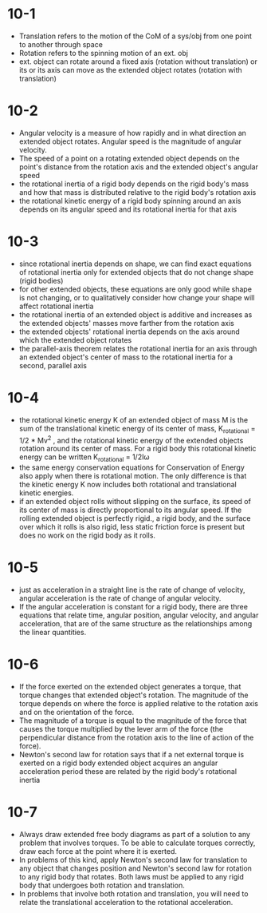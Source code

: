 # 10-1
- Translation refers to the motion of the CoM of a sys/obj from one point to another through space
- Rotation refers to the spinning motion of an ext. obj
- ext. object can rotate around a fixed axis (rotation without translation) or its or its axis can move as the extended object rotates (rotation with translation)

# 10-2
- Angular velocity is a measure of how rapidly and in what direction an extended object rotates. Angular speed is the magnitude of angular velocity.
- The speed of a point on a rotating extended object depends on the point's distance from the rotation axis and the extended object's angular speed
- the rotational inertia of a rigid body depends on the rigid body's mass and how that mass is distributed relative to the rigid body's rotation axis
- the rotational kinetic energy of a rigid body spinning around an axis depends on its angular speed and its rotational inertia for that axis

# 10-3
- since rotational inertia depends on shape, we can find exact equations of rotational inertia only for extended objects that do not change shape (rigid bodies)
- for other extended objects, these equations are only good while shape is not changing, or to qualitatively consider how change your shape will affect rotational inertia
- the rotational inertia of an extended object is additive and increases as the extended objects' masses move farther from the rotation axis
- the extended objects' rotational inertia depends on the axis around which the extended object rotates
- the parallel-axis theorem relates the rotational inertia for an axis through an extended object's center of mass to the rotational inertia for a second, parallel axis

# 10-4
- the rotational kinetic energy K of an extended object of mass M is the sum of the translational kinetic energy of its center of mass, K<sub>rotational</sub> = 1/2 * Mv<sup>2</sup> , and the rotational kinetic energy of the extended objects rotation around its center of mass. For a rigid body this rotational kinetic energy can be written K<sub>rotational</sub> = 1/2Iω
- the same energy conservation equations for Conservation of Energy also apply when there is rotational motion. The only difference is that the kinetic energy K now includes both rotational and translational kinetic energies.
- if an extended object rolls without slipping on the surface, its speed of its center of mass is directly proportional to its angular speed. If the rolling extended object is perfectly rigid., a rigid body, and the surface over which it rolls is also rigid, less static friction force is present but does no work on the rigid body as it rolls.

# 10-5
- just as acceleration in a straight line is the rate of change of velocity, angular acceleration is the rate of change of angular velocity.
- If the angular acceleration is constant for a rigid body, there are three equations that relate time, angular position, angular velocity, and angular acceleration, that are of the same structure as the relationships among the linear quantities.

# 10-6
- If the force exerted on the extended object generates a torque, that torque changes that extended object's rotation. The magnitude of the torque depends on where the force is applied relative to the rotation axis and on the orientation of the force.
- The magnitude of a torque is equal to the magnitude of the force that causes the torque multiplied by the lever arm of the force (the perpendicular distance from the rotation axis to the line of action of the force).
- Newton's second law for rotation says that if a net external torque is exerted on a rigid body extended object acquires an angular acceleration period these are related by the rigid body's rotational inertia

# 10-7
- Always draw extended free body diagrams as part of a solution to any problem that involves torques. To be able to calculate torques correctly, draw each force at the point where it is exerted.
- In problems of this kind, apply Newton's second law for translation to any object that changes position and Newton's second law for rotation to any rigid body that rotates. Both laws must be applied to any rigid body that undergoes both rotation and translation.
- In problems that involve both rotation and translation, you will need to relate the translational acceleration to the rotational acceleration.
